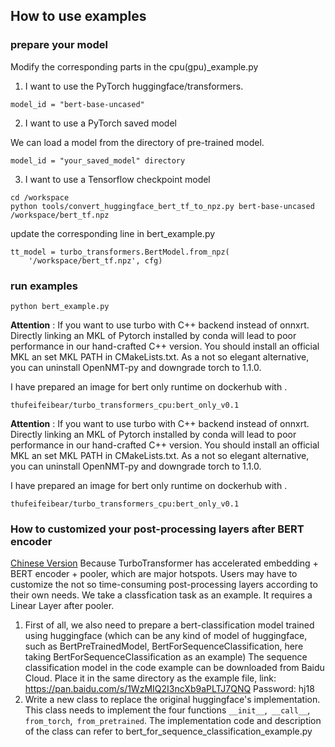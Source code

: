 ## How to use examples
### prepare your model
Modify the corresponding parts in the cpu(gpu)_example.py
1. I want to use the PyTorch huggingface/transformers.
```
model_id = "bert-base-uncased"
```
2. I want to use a PyTorch saved model

We can load a model from the directory of pre-trained model.
```
model_id = "your_saved_model" directory
```

3. I want to use a Tensorflow checkpoint model

```
cd /workspace
python tools/convert_huggingface_bert_tf_to_npz.py bert-base-uncased /workspace/bert_tf.npz
```
update the corresponding line in bert_example.py
```
tt_model = turbo_transformers.BertModel.from_npz(
    '/workspace/bert_tf.npz', cfg)
```
### run examples
```
python bert_example.py
```

**Attention** : If you want to use turbo with C++ backend instead of onnxrt.
Directly linking an MKL of Pytorch installed by conda will lead to poor performance
in our hand-crafted C++ version.
You should install an official MKL an set MKL PATH in CMakeLists.txt.
As a not so elegant alternative, you can uninstall OpenNMT-py and downgrade torch to 1.1.0.

I have prepared an image for bert only runtime on dockerhub with .

`thufeifeibear/turbo_transformers_cpu:bert_only_v0.1`

**Attention** : If you want to use turbo with C++ backend instead of onnxrt.
Directly linking an MKL of Pytorch installed by conda will lead to poor performance
in our hand-crafted C++ version.
You should install an official MKL an set MKL PATH in CMakeLists.txt.
As a not so elegant alternative, you can uninstall OpenNMT-py and downgrade torch to 1.1.0.

I have prepared an image for bert only runtime on dockerhub with .

`thufeifeibear/turbo_transformers_cpu:bert_only_v0.1`

### How to customized your post-processing layers after BERT encoder
[Chinese Version](./README.md)
Because TurboTransformer has accelerated embedding + BERT encoder + pooler, which are major hotspots.
Users may have to customize the not so time-consuming post-processing layers according to their own needs.
We take a classfication task as an example. It requires a Linear Layer after pooler.

1. First of all, we also need to prepare a bert-classification model trained using huggingface (which can be any kind of model of huggingface, such as BertPreTrainedModel, BertForSequenceClassification, here taking BertForSequenceClassification as an example) The sequence classification model in the code example can be downloaded from Baidu Cloud. Place it in the same directory as the example file, link: https://pan.baidu.com/s/1WzMIQ2I3ncXb9aPLTJ7QNQ Password: hj18
2. Write a new class to replace the original huggingface's implementation. This class needs to implement the four functions `__init__`,` __call__`, `from_torch`,` from_pretrained`. The implementation code and description of the class can refer to bert_for_sequence_classification_example.py
